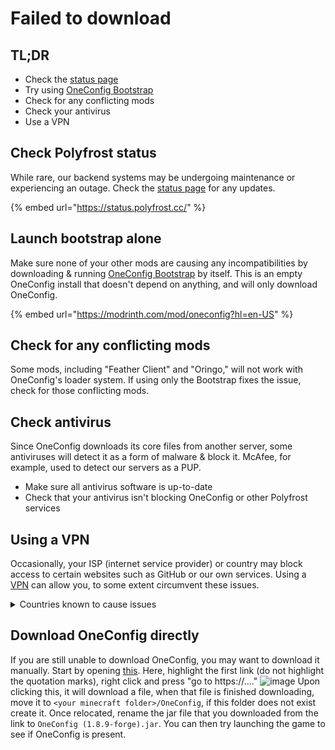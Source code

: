 # Failed to download

## TL;DR

* Check the [status page](https://status.polyfrost.cc/)
* Try using [OneConfig Bootstrap](https://modrinth.com/mod/oneconfig?hl=en-US)
* Check for any conflicting mods
* Check your antivirus
* Use a VPN

## Check Polyfrost status

While rare, our backend systems may be undergoing maintenance or experiencing an outage. Check the [status page](https://status.polyfrost.cc/) for any updates.

{% embed url="https://status.polyfrost.cc/" %}

## Launch bootstrap alone

Make sure none of your other mods are causing any incompatibilities by downloading & running [OneConfig Bootstrap](https://modrinth.com/mod/oneconfig?hl=en-US) by itself. This is an empty OneConfig install that doesn't depend on anything, and will only download OneConfig.

{% embed url="https://modrinth.com/mod/oneconfig?hl=en-US" %}

## Check for any conflicting mods

Some mods, including "Feather Client" and "Oringo," will not work with OneConfig's loader system. If using only the Bootstrap fixes the issue, check for those conflicting mods.

## Check antivirus

Since OneConfig downloads its core files from another server, some antiviruses will detect it as a form of malware & block it. McAfee, for example, used to detect our servers as a PUP.&#x20;

* Make sure all antivirus software is up-to-date
* Check that your antivirus isn't blocking OneConfig or other Polyfrost services

## Using a VPN

Occasionally, your ISP (internet service provider) or country may block access to certain websites such as GitHub or our own services. Using a [VPN](https://1.1.1.1/dns/) can allow you, to some extent circumvent these issues.

<details>

<summary>Countries known to cause issues</summary>

India

Iran

North Korea

China

</details>

## Download OneConfig directly

If you are still unable to download OneConfig, you may want to download it manually. Start by opening [this](https://api.polyfrost.org/oneconfig/1.8.9-forge). Here, highlight the first link (do not highlight the quotation marks), right click and press "go to https://...." ![image](https://github.com/user-attachments/assets/7b8bfd4f-0ab3-493e-ac32-fffec7a32dfb)
Upon clicking this, it will download a file, when that file is finished downloading, move it to `<your minecraft folder>/OneConfig`, if this folder does not exist create it. Once relocated, rename the jar file that you downloaded from the link to `OneConfig (1.8.9-forge).jar`. You can then try launching the game to see if OneConfig is present.
